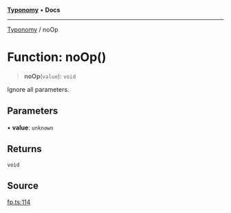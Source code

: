 [**Typonomy**](../README.md) • **Docs**

***

[Typonomy](../globals.md) / noOp

# Function: noOp()

> **noOp**(`value`): `void`

Ignore all parameters.

## Parameters

• **value**: `unknown`

## Returns

`void`

## Source

[fp.ts:114](https://github.com/softcraft-development/typonomy/blob/30acaf0c9fc726297ecfec68c62e8d1edc67bc52/src/fp.ts#L114)
